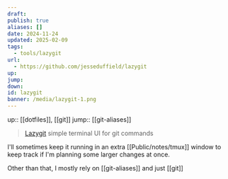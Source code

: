 ```yaml
---
draft: 
publish: true
aliases: []
date: 2024-11-24
updated: 2025-02-09
tags:
  - tools/lazygit
url:
  - https://github.com/jesseduffield/lazygit
up: 
jump: 
down: 
id: lazygit
banner: /media/lazygit-1.png
---
```


up:: [[dotfiles]], [[git]]
jump:: [[git-aliases]]

> [Lazygit](https://github.com/jesseduffield/lazygit) simple terminal UI for git commands

I'll sometimes keep it running in an extra [[Public/notes/tmux]] window to keep track if I'm planning some larger changes at once.

Other than that, I mostly rely on [[git-aliases]] and just [[git]]
